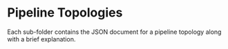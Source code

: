 # Pipeline Topologies

Each sub-folder contains the JSON document for a pipeline topology along with a brief explanation.
